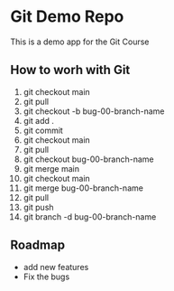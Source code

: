 # Git Demo  Repo
This is a demo app for the Git Course

## How to worh with Git
1. git checkout main
2. git pull
3. git checkout -b bug-00-branch-name
4. git add .
5. git commit
6. git checkout main
7. git pull
8. git checkout bug-00-branch-name
9. git merge main
10. git checkout main
11. git merge bug-00-branch-name
12. git  pull
13. git push
14. git branch -d bug-00-branch-name


## Roadmap
* add new features
* Fix the bugs